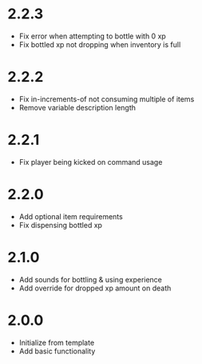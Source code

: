 # 2.2.3

* Fix error when attempting to bottle with 0 xp
* Fix bottled xp not dropping when inventory is full

# 2.2.2

* Fix in-increments-of not consuming multiple of items
* Remove variable description length

# 2.2.1

* Fix player being kicked on command usage

# 2.2.0

* Add optional item requirements
* Fix dispensing bottled xp

# 2.1.0

* Add sounds for bottling & using experience
* Add override for dropped xp amount on death

# 2.0.0

* Initialize from template
* Add basic functionality
